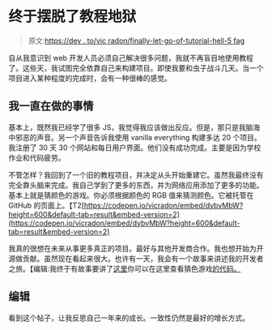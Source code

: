 # 终于摆脱了教程地狱

> 原文:[https://dev . to/vic radon/finally-let-go-of-tutorial-hell-5 fag](https://dev.to/vicradon/finally-letting-go-of-tutorial-hell-5fag)

自从我意识到 web 开发人员必须自己解决很多问题，我就不再盲目地使用教程了。这些天，我试图完全依靠自己来构建项目。即使我要和虫子战斗几天。当一个项目进入某种程度的完成时，会有一种很棒的感觉。

## 我一直在做的事情

基本上，既然我已经学了很多 JS，我觉得我应该做出反应。但是，那只是我脑海中邪恶的声音。另一个声音告诉我使用 vanilla everything 构建多达 20 个项目。我注册了 30 天 30 个网站和每日用户界面。他们没有成功完成。主要是因为学校作业和代码疲劳。

不管怎样？我回到了一个旧的教程项目，并决定从头开始重建它。虽然我最终没有完全靠头脑来完成。我自己学到了更多的东西，并为网络应用添加了更多的功能。基本上就是猜颜色的游戏。你必须根据颜色的 RGB 值来猜测颜色。它被托管在 GitHub 的页面上。【T2[https://codepen.io/vicradon/embed/dybvMbW?height=600&default-tab=result&embed-version=2](https://codepen.io/vicradon/embed/dybvMbW?height=600&default-tab=result&embed-version=2)

我真的很想在未来从事更多真正的项目。最好与其他开发商合作。我也想开始为开源做贡献。虽然现在看起来很大。也许有一天，我会有一个故事来讲述我的开发者之旅。【编辑:我终于有故事要讲了[这里](https://dev.to/vicradon/2-years-of-coding-my-journey-25pj)你可以在这里查看猜色游戏[的代码。](https://github.com/Vicradon/color-guessing-game-redo/blob/master)

## [](#edit)编辑

看到这个帖子，让我反思自己一年来的成长。一致性仍然是最好的增长方式。